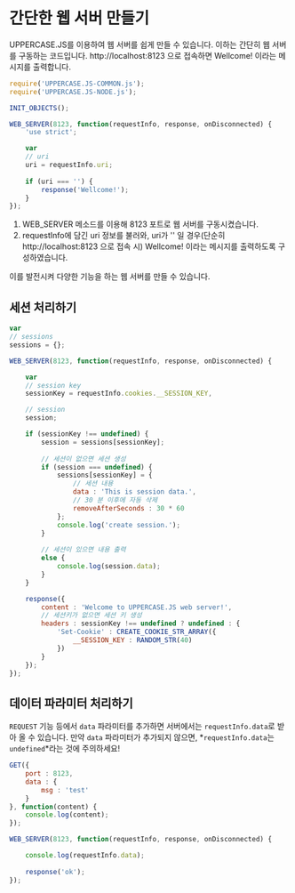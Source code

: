 # 간단한 웹 서버 만들기

UPPERCASE.JS를 이용하여 웹 서버를 쉽게 만들 수 있습니다.
이하는 간단히 웹 서버를 구동하는 코드입니다. http://localhost:8123 으로 접속하면 Wellcome! 이라는 메시지를 출력합니다.
```javascript
require('UPPERCASE.JS-COMMON.js');
require('UPPERCASE.JS-NODE.js');

INIT_OBJECTS();

WEB_SERVER(8123, function(requestInfo, response, onDisconnected) {
	'use strict';

	var
	// uri
	uri = requestInfo.uri;
	
	if (uri === '') {
		response('Wellcome!');
	}
});
```
1. WEB_SERVER 메소드를 이용해 8123 포트로 웹 서버를 구동시켰습니다.
2. requestInfo에 담긴 uri 정보를 불러와, uri가 '' 일 경우(단순히 http://localhost:8123 으로 접속 시) Wellcome! 이라는 메시지를 출력하도록 구성하였습니다.

이를 발전시켜 다양한 기능을 하는 웹 서버를 만들 수 있습니다.

## 세션 처리하기
```javascript
var
// sessions
sessions = {};

WEB_SERVER(8123, function(requestInfo, response, onDisconnected) {

    var
    // session key
    sessionKey = requestInfo.cookies.__SESSION_KEY,

    // session
    session;

    if (sessionKey !== undefined) {
        session = sessions[sessionKey];
        
        // 세션이 없으면 세션 생성
        if (session === undefined) {
            sessions[sessionKey] = {
                // 세션 내용
                data : 'This is session data.',
                // 30 분 이후에 자동 삭제
                removeAfterSeconds : 30 * 60
            };
            console.log('create session.');
        }
        
        // 세션이 있으면 내용 출력
        else {
        	console.log(session.data);
        }
    }

    response({
        content : 'Welcome to UPPERCASE.JS web server!',
		// 세션키가 없으면 세션 키 생성
        headers : sessionKey !== undefined ? undefined : {
            'Set-Cookie' : CREATE_COOKIE_STR_ARRAY({
                __SESSION_KEY : RANDOM_STR(40)
            })
        }
    });
});
```

## 데이터 파라미터 처리하기
`REQUEST` 기능 등에서 `data` 파라미터를 추가하면 서버에서는 `requestInfo.data`로 받아 올 수 있습니다. 만약 `data` 파라미터가 추가되지 않으면, *`requestInfo.data`는 `undefined`*라는 것에 주의하세요!

```javascript
GET({
	port : 8123,
	data : {
		msg : 'test'
	}
}, function(content) {
	console.log(content);
});
```

```javascript
WEB_SERVER(8123, function(requestInfo, response, onDisconnected) {

	console.log(requestInfo.data);
	
	response('ok');
});
```